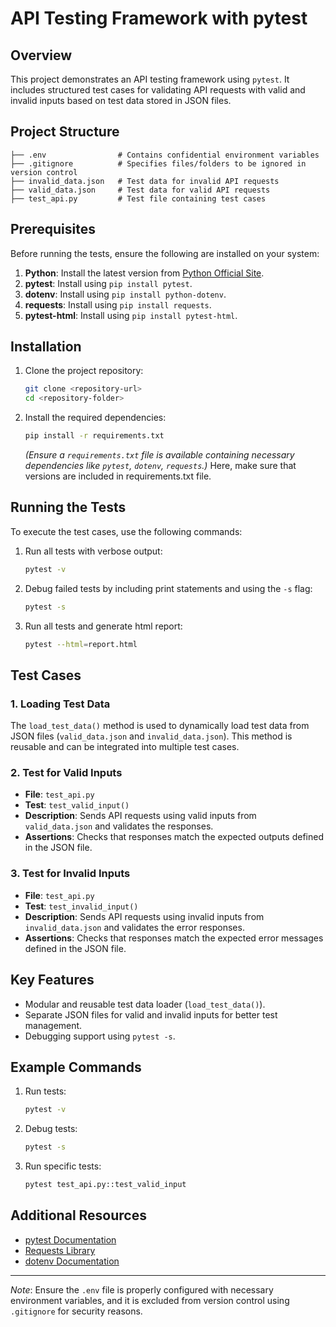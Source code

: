 # API Testing Framework with pytest

## Overview
This project demonstrates an API testing framework using `pytest`. It includes structured test cases for validating API requests with valid and invalid inputs based on test data stored in JSON files.

## Project Structure
```
├── .env                # Contains confidential environment variables
├── .gitignore          # Specifies files/folders to be ignored in version control
├── invalid_data.json   # Test data for invalid API requests
├── valid_data.json     # Test data for valid API requests
├── test_api.py         # Test file containing test cases
```

## Prerequisites
Before running the tests, ensure the following are installed on your system:

1. **Python**: Install the latest version from [Python Official Site](https://www.python.org/downloads/).
2. **pytest**: Install using `pip install pytest`.
3. **dotenv**: Install using `pip install python-dotenv`.
4. **requests**: Install using `pip install requests`.
5. **pytest-html**: Install using `pip install pytest-html`.

## Installation

1. Clone the project repository:
   ```bash
   git clone <repository-url>
   cd <repository-folder>
   ```
2. Install the required dependencies:
   ```bash
   pip install -r requirements.txt
   ```
   *(Ensure a `requirements.txt` file is available containing necessary dependencies like `pytest`, `dotenv`, `requests`.)*
   Here, make sure that versions are included in requirements.txt file.

## Running the Tests

To execute the test cases, use the following commands:

1. Run all tests with verbose output:
   ```bash
   pytest -v
   ```

2. Debug failed tests by including print statements and using the `-s` flag:
   ```bash
   pytest -s
   ```
3. Run all tests and generate html report:
   ```bash
   pytest --html=report.html
   ```

## Test Cases

### 1. Loading Test Data
The `load_test_data()` method is used to dynamically load test data from JSON files (`valid_data.json` and `invalid_data.json`). This method is reusable and can be integrated into multiple test cases.

### 2. Test for Valid Inputs
- **File**: `test_api.py`
- **Test**: `test_valid_input()`
- **Description**: Sends API requests using valid inputs from `valid_data.json` and validates the responses.
- **Assertions**: Checks that responses match the expected outputs defined in the JSON file.

### 3. Test for Invalid Inputs
- **File**: `test_api.py`
- **Test**: `test_invalid_input()`
- **Description**: Sends API requests using invalid inputs from `invalid_data.json` and validates the error responses.
- **Assertions**: Checks that responses match the expected error messages defined in the JSON file.

## Key Features
- Modular and reusable test data loader (`load_test_data()`).
- Separate JSON files for valid and invalid inputs for better test management.
- Debugging support using `pytest -s`.

## Example Commands
1. Run tests:
   ```bash
   pytest -v
   ```

2. Debug tests:
   ```bash
   pytest -s
   ```

3. Run specific tests:
   ```bash
   pytest test_api.py::test_valid_input
   ```

## Additional Resources
- [pytest Documentation](https://docs.pytest.org/en/stable/)
- [Requests Library](https://docs.python-requests.org/en/latest/)
- [dotenv Documentation](https://saurabh-kumar.com/python-dotenv/)

---
*Note*: Ensure the `.env` file is properly configured with necessary environment variables, and it is excluded from version control using `.gitignore` for security reasons.
